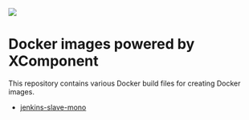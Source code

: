 [![](http://slack.xcomponent.com/badge.svg)](http://slack.xcomponent.com/)

# Docker images powered by XComponent

This repository contains various Docker build files for creating Docker images.

* [jenkins-slave-mono](jenkins-slave-mono/README.md)
